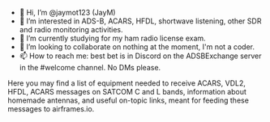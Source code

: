 - 👋 Hi, I’m @jaymot123 (JayM)
- 👀 I’m interested in ADS-B, ACARS, HFDL, shortwave listening, other SDR and radio monitoring activities.
- 🌱 I’m currently studying for my ham radio license exam.
- 💞️ I’m looking to collaborate on nothing at the moment, I'm not a coder.
- 📫 How to reach me: best bet is in Discord on the ADSBExchange server in the #welcome channel. No DMs please.

<!---
jaymot123/jaymot123 is a ✨ special ✨ repository because its `README.md` (this file) appears on your GitHub profile.
You can click the Preview link to take a look at your changes.
--->
Here you may find a list of equipment needed to receive ACARS, VDL2, HFDL, ACARS messages on SATCOM C and L bands, information about homemade antennas, and useful on-topic links, meant for feeding these messages to airframes.io.
